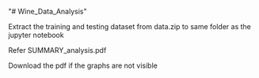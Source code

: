 "# Wine_Data_Analysis" 

Extract the training and testing dataset from data.zip to same folder as the jupyter notebook

Refer SUMMARY_analysis.pdf

Download the pdf if the graphs are not visible
